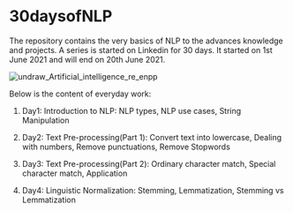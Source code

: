 # 30daysofNLP
The repository contains the very basics of NLP to the advances knowledge and projects. A series is started on Linkedin for 30 days. It started on 1st June 2021 and will end on 20th June 2021. 

![undraw_Artificial_intelligence_re_enpp](https://user-images.githubusercontent.com/30169240/120820939-9f085880-c572-11eb-8e12-e8dd34cffe5d.png)

Below is the content of everyday work:

1) Day1: Introduction to NLP: NLP types, NLP use cases, String Manipulation
       
2) Day2: Text Pre-processing(Part 1): Convert text into lowercase, Dealing with numbers, Remove punctuations, Remove Stopwords
      
3) Day3: Text Pre-processing(Part 2): Ordinary character match, Special character match, Application

4) Day4: Linguistic Normalization: Stemming, Lemmatization, Stemming vs Lemmatization
